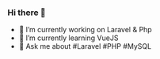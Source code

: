 ### Hi there 👋

- 🔭 I’m currently working on Laravel & Php
- 🌱 I’m currently learning VueJS
- 💬 Ask me about #Laravel #PHP #MySQL

